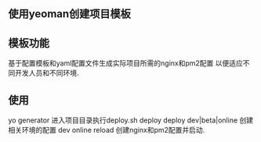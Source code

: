 ## 使用yeoman创建项目模板

## 模板功能
基于配置模板和yaml配置文件生成实际项目所需的nginx和pm2配置 以便适应不同开发人员和不同环境.
## 使用
yo generator
进入项目目录执行deploy.sh deploy
deploy dev|beta|online   创建相关环境的配置
dev online reload 创建nginx和pm2配置并启动.
